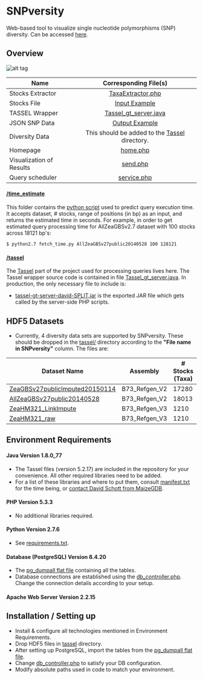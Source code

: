 # SNPversity #

Web-based tool to visualize single nucleotide polymorphisms (SNP) diversity.
Can be accessed [here](http://www.maizegdb.org/snpversity).

## Overview ##

![alt tag](./img/snpversity.png)

| Name             | Corresponding File(s) |
|------------------|:---------------------:|
| Stocks Extractor | [TaxaExtractor.php](./TaxaExtractor.php)|
| Stocks File | [Input Example](./tassel/input/Q8d5213d29ef4d615629cdb54ea1076fb.taxainfo)|
| TASSEL Wrapper | [Tassel_gt_server.java](./tassel/tassel-wrapper/src/tassel_gt_server/Tassel_gt_server.java)|
| JSON SNP Data | [Output Example](./tassel/output/O8d5213d29ef4d615629cdb54ea1076fb.json)|
| Diversity Data | This should be added to the [Tassel](./tassel) directory. |
| Homepage | [home.php](./home.php) |
| Visualization of Results | [send.php](./send.php)|
| Query scheduler | [service.php](service.php)|


#### [/time_estimate](/time_estimate)
This folder contains the [python script](/time_estimate/fetch_time.py) used to predict query execution time. It accepts dataset, # stocks, range of positions (in bp) as an input, and returns the estimated time in seconds. For example, in order to get estimated query processing time for AllZeaGBSv2.7 dataset with 100 stocks across 18121 bp's:

```
$ python2.7 fetch_time.py AllZeaGBSv27public20140528 100 128121
```

#### [/tassel](/tassel)
The [Tassel](http://www.maizegenetics.net/tassel) part of the project used for processing queries lives here. The Tassel wrapper source code is contained in file [Tassel_gt_server.java](/tassel/tassel-wrapper/src/tassel_gt_server/Tassel_gt_server.java). In production, the only necessary file to include is:

* [tassel-gt-server-david-SPLIT.jar](tassel/tassel-gt-server-david-SPLIT.jar) is the exported JAR file which gets called by the server-side PHP scripts.


## HDF5 Datasets
 * Currently, 4 diversity data sets are supported by SNPversity. These should be dropped in the [tassel/](./tassel) directory according to the **"File name in SNPversity"** column. The files are:

| Dataset Name| Assembly| # Stocks (Taxa)| # SNP's | File size (GB)| File name in SNPversity|
|-------------|---------|----------------|---------|---------------|------------------------|
|[ZeaGBSv27publicImputed20150114](http://cbsusrv04.tc.cornell.edu/users/panzea/download.aspx?filegroupid=4)|B73_Refgen_V2|17280|955,690|5.1|ZeaGBSv27publicImputed20150114.h5|
|[AllZeaGBSv27public20140528](http://cbsusrv04.tc.cornell.edu/users/panzea/download.aspx?filegroupid=4)|B73_Refgen_V2|18013|955,690|11.6|AllZeaGBSv27public20140528.h5|
|[ZeaHM321_LinkImpute](http://cbsusrv04.tc.cornell.edu/users/panzea/download.aspx?filegroupid=15)|B73_Refgen_V3|1210|83,153,144|34.2|ZeaHM321_LinkImpute.h5|
|[ZeaHM321_raw](http://cbsusrv04.tc.cornell.edu/users/panzea/download.aspx?filegroupid=15)|B73_Refgen_V3|1210|83,153,144|24.7|ZeaHM321_raw.h5|



## Environment Requirements ##

#### Java Version 1.8.0_77
* The Tassel files (version 5.2.17) are included in the repository for your convenience. All other required libraries need to be added.
* For a list of these libraries and where to put them, consult [manifest.txt](/tassel/tassel-wrapper/manifest.txt) for the time being, or [contact David Schott from MaizeGDB](https://www.maizegdb.org/contact).

#### PHP Version 5.3.3
* No additional libraries required.

#### Python Version 2.7.6
* See [requirements.txt](requirements.txt).

#### Database (PostgreSQL) Version 8.4.20
* The [pg_dumpall flat file](./BACKUP_09192016_FINAL.sql) containing all the tables.
* Database connections are established using the [db_controller.php](db_controller.php). Change the connection details according to your setup.

#### Apache Web Server Version 2.2.15

## Installation / Setting up ##
* Install & configure all technologies mentioned in Environment Requirements.
* Drop HDF5 files in [tassel](./tassel) directory.
* After setting up PostgreSQL, import the tables from the [pg_dumpall flat file](./BACKUP_09192016_FINAL.sql).
* Change [db_controller.php](db_controller.php) to satisfy your DB configuration.
* Modify absolute paths used in code to match your environment.
